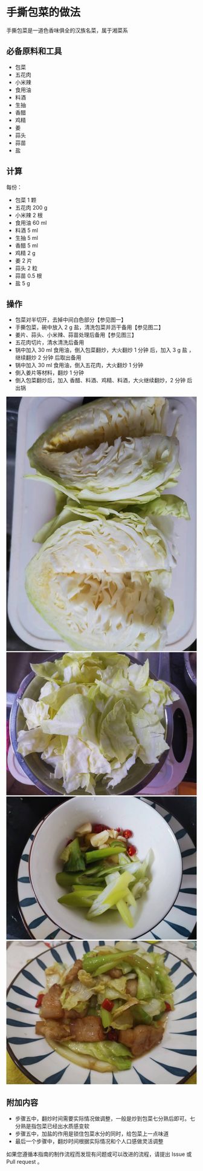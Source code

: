 # 手撕包菜的做法

手撕包菜是一道色香味俱全的汉族名菜，属于湘菜系

## 必备原料和工具

* 包菜
* 五花肉
* 小米辣
* 食用油
* 料酒
* 生抽
* 香醋
* 鸡精
* 姜
* 蒜头
* 蒜苗
* 盐

## 计算

每份：

* 包菜 1 颗
* 五花肉 200 g
* 小米辣 2 根
* 食用油 60 ml
* 料酒 5 ml
* 生抽 5 ml
* 香醋 5 ml
* 鸡精 2 g
* 姜 2 片
* 蒜头 2 粒
* 蒜苗 0.5 根
* 盐 5 g

## 操作

* 包菜对半切开，去掉中间白色部分【参见图一】
* 手撕包菜，碗中放入 2 g 盐，清洗包菜并沥干备用【参见图二】
* 姜片、蒜头、小米辣、蒜苗处理后备用【参见图三】
* 五花肉切片，清水清洗后备用
* 锅中加入 30 ml 食用油，倒入包菜翻炒，大火翻炒 1 分钟 后，加入 3 g 盐 ，继续翻炒 2 分钟 后取出备用
* 锅中加入 30 ml 食用油，倒入五花肉，大火翻炒 1 分钟
* 倒入姜片等材料，翻炒 1 分钟
* 倒入包菜翻炒后，加入 香醋、料酒、鸡精、料酒，大火继续翻炒，2 分钟 后出锅

![示例菜成品](./1.jpeg)
![示例菜成品](./2.jpeg)
![示例菜成品](./3.jpeg)
![示例菜成品](./4.jpeg)

## 附加内容

* 步骤五中，翻炒时间需要实际情况做调整，一般是炒到包菜七分熟后即可。七分熟是指包菜已经出水质感变软
* 步骤五中，加盐的作用是锁住包菜水分的同时，给包菜上一点味道
* 最后一个步骤中，翻炒时间根据实际情况和个人口感做灵活调整

如果您遵循本指南的制作流程而发现有问题或可以改进的流程，请提出 Issue 或 Pull request 。
